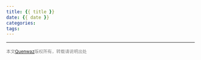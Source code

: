 ```yaml
---
title: {{ title }}
date: {{ date }}
categories: 
tags: 
---
```








---
<small><font color= "gray">本文[Quenwaz](http://quenwaz.github.io)版权所有，转载请说明出处</font></small>